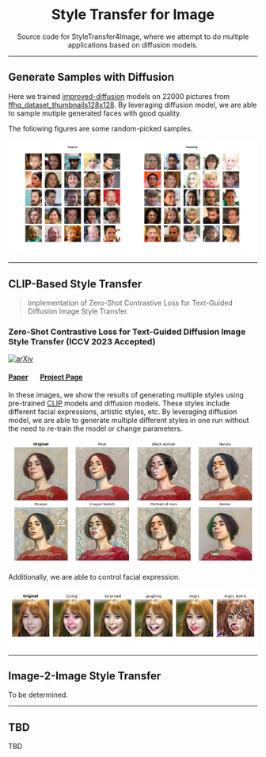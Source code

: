 <h1 align="center">
Style Transfer for Image
</h1>

<p align="center">Source code for StyleTransfer4Image, where we attempt to do multiple applications based on diffusion models.</p>

<!-- <p align="center">Group Member: 
<a href="https://github.com/Kr-Panghu">YuxiaoYang</a> 
<a href="https://github.com/Kr-Panghu">TianyuZhang</a>
<a href="https://github.com/Kr-Panghu">ZiqiHuang</a>
<a href="https://github.com/Kr-Panghu">ShuzeChen</a>
<a href="https://github.com/Kr-Panghu">Kr.Cen</a>
</p> -->

---

## Generate Samples with Diffusion

Here we trained [improved-diffusion](https://github.com/openai/improved-diffusion) models on 22000 pictures from [ffhq_dataset_thumbnails128x128](https://github.com/NVlabs/ffhq-dataset). By leveraging diffusion model, we are able to sample mutiple generated faces with good quality.

The following figures are some random-picked samples.

![result0](./doc/result0.png)

---

## CLIP-Based Style Transfer

> Implementation of Zero-Shot Contrastive Loss for Text-Guided Diffusion Image Style Transfer.

### Zero-Shot Contrastive Loss for Text-Guided Diffusion Image Style Transfer (ICCV 2023 Accepted)

[![arXiv](https://img.shields.io/badge/arXiv-2303.08622-b31b1b.svg)](https://arxiv.org/abs/2303.08622) 
#### [Paper](https://arxiv.org/pdf/2303.08622.pdf)&ensp;&ensp;&ensp; [Project Page](https://github.com/YSerin/ZeCon)


In these images, we show the results of generating multiple styles using pre-trained [CLIP](https://github.com/openai/CLIP) models and diffusion models. These styles include different facial expressions, artistic styles, etc. By leveraging diffusion model, we are able to generate multiple different styles in one run without the need to re-train the model or change parameters.

![result1](./doc/result1.png)

Additionally, we are able to control facial expression.

![result2](doc/result2.png)

---

## Image-2-Image Style Transfer

To be determined.

---

## TBD

TBD